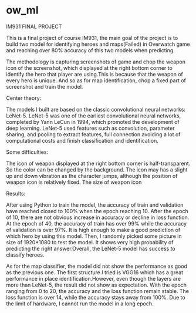 # ow_ml
IM931 FINAL PROJECT

This is a final project of course IM931, the main goal of the project is to build two model for identifying heroes and maps(Failed) in Overwatch game and reaching over 80% accuracy of this two models when predicting.

The methodology is capturing screenshots of game and chop the weapon icon of the screenshot, which displayed at the right bottom corner to identify the hero that player are using.This is because that the weapon of every hero is unique.
And so as for map identification, chop a fixed part of screenshot and train the model.

Center theory:

The models I built are based on the classic convolutional neural networks: LeNet-5.
LeNet-5  was one of the earliest convolutional neural networks, completed by Yann LeCun in 1994, which promoted the development of deep learning. LeNet-5 used features such as convolution, parameter sharing, and pooling to extract features, full connection avoiding a lot of computational costs and finish classification and identification.


Some difficulties:

The icon of weapon displayed at the right bottom corner is half-transparent. So the color can be changed by the background.
The icon may has a slight up and down vibration as the character jumps, although the position of weapon icon is relatively fixed.
The size of weapon icon

Results:

After using Python to train the model, the accuracy of train and validation have reached closed to 100% when the epoch reaching 10. After the epoch of 10, there are not obvious increase in accuracy or decline in loss function. At the epoch of 40, the accuracy of train has over 99% while the accuracy of validation is over 97%. It is high enough to make a good prediction of which hero by using this model. Then, I randomly picked some picture in size of 1920*1080 to test the model. It shows very high probability of predicting the right answer.Overall, the LeNet-5 model has success to classify heroes.

As for the map classifier, the model did not show the performance as good as the previous one. The first structure I tried is VGG16 which has a great performance in place identification.However, even though the layers are more than LeNet-5, the result did not show as expectation. With the epoch ranging from 0 to 20, the accuracy and the loss function remain stable. The loss function is over 14, while the accuracy stays away from 100%. Due to the limit of hardware, I cannot run the model in a long epoch.
